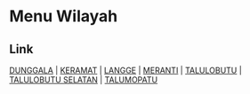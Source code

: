 # Menu Wilayah

## Link

[DUNGGALA](https://github.com/gigit-pemilu/pemilu-2024-75-gorontalo/tree/main/pileg-dpr/hitung-suara/sub/75-gorontalo/sub/03-bone-bolango/sub/01-tapa/sub/2006-dunggala)
 | 
[KERAMAT](https://github.com/gigit-pemilu/pemilu-2024-75-gorontalo/tree/main/pileg-dpr/hitung-suara/sub/75-gorontalo/sub/03-bone-bolango/sub/01-tapa/sub/2028-keramat)
 | 
[LANGGE](https://github.com/gigit-pemilu/pemilu-2024-75-gorontalo/tree/main/pileg-dpr/hitung-suara/sub/75-gorontalo/sub/03-bone-bolango/sub/01-tapa/sub/2007-langge)
 | 
[MERANTI](https://github.com/gigit-pemilu/pemilu-2024-75-gorontalo/tree/main/pileg-dpr/hitung-suara/sub/75-gorontalo/sub/03-bone-bolango/sub/01-tapa/sub/2029-meranti)
 | 
[TALULOBUTU](https://github.com/gigit-pemilu/pemilu-2024-75-gorontalo/tree/main/pileg-dpr/hitung-suara/sub/75-gorontalo/sub/03-bone-bolango/sub/01-tapa/sub/2005-talulobutu)
 | 
[TALULOBUTU SELATAN](https://github.com/gigit-pemilu/pemilu-2024-75-gorontalo/tree/main/pileg-dpr/hitung-suara/sub/75-gorontalo/sub/03-bone-bolango/sub/01-tapa/sub/2027-talulobutu-selatan)
 | 
[TALUMOPATU](https://github.com/gigit-pemilu/pemilu-2024-75-gorontalo/tree/main/pileg-dpr/hitung-suara/sub/75-gorontalo/sub/03-bone-bolango/sub/01-tapa/sub/2004-talumopatu)

